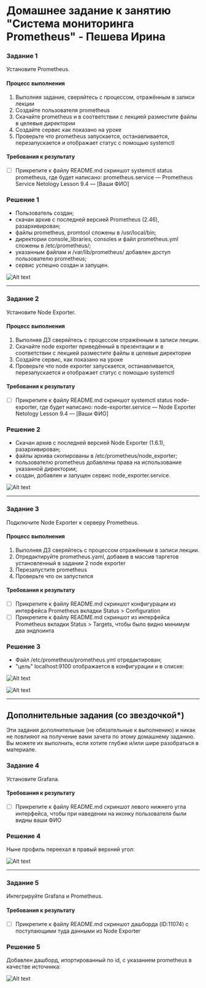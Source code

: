 # Домашнее задание к занятию "Система мониторинга Prometheus" - Пешева Ирина


### Задание 1
Установите Prometheus.

#### Процесс выполнения
1. Выполняя задание, сверяйтесь с процессом, отражённым в записи лекции
2. Создайте пользователя prometheus
3. Скачайте prometheus и в соответствии с лекцией разместите файлы в целевые директории
4. Создайте сервис как показано на уроке
5. Проверьте что prometheus запускается, останавливается, перезапускается и отображает статус с помощью systemctl

#### Требования к результату
- [ ] Прикрепите к файлу README.md скриншот systemctl status prometheus, где будет написано: prometheus.service — Prometheus Service Netology Lesson 9.4 — [Ваши ФИО]
### Решение 1
* Пользователь создан;
* скачан архив с последней версией Prometheus (2.46), разархивирован; 
* файлы prometheus, promtool сложены в /usr/local/bin; 
* директории console_libraries, consoles и файл prometheus.yml сложены в /etc/prometheus/; 
* указанным файлам и /var/lib/prometheus/ добавлен доступ пользователю prometheus;
* cервис успешно создан и запущен.

![Alt text](img/1.png)

---
### Задание 2
Установите Node Exporter.

#### Процесс выполнения
1. Выполняя ДЗ сверяйтесь с процессом отражённым в записи лекции.
3. Скачайте node exporter приведённый в презентации и в соответствии с лекцией разместите файлы в целевые директории
4. Создайте сервис, как показано на уроке
5. Проверьте что node exporter запускается, останавливается, перезапускается и отображает статус с помощью systemctl

#### Требования к результату
- [ ] Прикрепите к файлу README.md скриншот systemctl status node-exporter, где будет написано: node-exporter.service — Node Exporter Netology Lesson 9.4 — [Ваши ФИО]
### Решение 2
* Скачан архив с последней версией Node Exporter (1.6.1), разархивирован;
* файлы архива скопированы в /etc/prometheus/node_exporter;
* пользователю prometheus добавлены права на использование указанной директории;
* создан, добавлен и запущен сервис node_exporter.service.

![Alt text](img/2.png)

---
### Задание 3
Подключите Node Exporter к серверу Prometheus.

#### Процесс выполнения
1. Выполняя ДЗ сверяйтесь с процессом отражённым в записи лекции.
2. Отредактируйте prometheus.yaml, добавив в массив таргетов установленный в задании 2 node exporter
3. Перезапустите prometheus
4. Проверьте что он запустился

#### Требования к результату
- [ ] Прикрепите к файлу README.md скриншот конфигурации из интерфейса Prometheus вкладки Status > Configuration
- [ ] Прикрепите к файлу README.md скриншот из интерфейса Prometheus вкладки Status > Targets, чтобы было видно минимум два эндпоинта
### Решение 3

* Файл /etc/prometheus/prometheus.yml отредактирован;
* "цель" localhost:9100 отображается в конфигурации и в списке:

![Alt text](img/3.png)

![Alt text](img/4.png)

---

## Дополнительные задания (со звездочкой*)

Эти задания дополнительные (не обязательные к выполнению) и никак не повлияют на получение вами зачета по этому домашнему заданию. Вы можете их выполнить, если хотите глубже и/или шире разобраться в материале.

### Задание 4
Установите Grafana.

#### Требования к результату
- [ ] Прикрепите к файлу README.md скриншот левого нижнего угла интерфейса, чтобы при наведении на иконку пользователя были видны ваши ФИО
### Решение 4

Ныне профиль переехал в правый верхний угол:

![Alt text](img/5.png)

---
### Задание 5
Интегрируйте Grafana и Prometheus.

#### Требования к результату
- [ ] Прикрепите к файлу README.md скриншот дашборда (ID:11074) с поступающими туда данными из Node Exporter

### Решение 5

Добавлен дашборд, ипортированный по id, с указанием prometheus в качестве источника:

![Alt text](img/6.png)